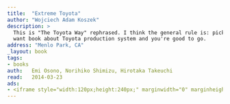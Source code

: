 ```yaml
---
title:	"Extreme Toyota"
author: "Wojciech Adam Koszek"
description: >
  This is "The Toyota Way" rephrased. I think the general rule is: pick just
  want book about Toyota production system and you're good to go.
address: "Menlo Park, CA"
_layout: book
tags:
- books
auth:	Emi Osono, Norihiko Shimizu, Hirotaka Takeuchi
read:	2014-03-23
ads:
- <iframe style="width:120px;height:240px;" marginwidth="0" marginheight="0" scrolling="no" frameborder="0" src="//ws-na.amazon-adsystem.com/widgets/q?ServiceVersion=20070822&OneJS=1&Operation=GetAdHtml&MarketPlace=US&source=ss&ref=ss_til&ad_type=product_link&tracking_id=wkoszek08-20&marketplace=amazon&region=US&placement=B002S7YBIU&asins=B002S7YBIU&linkId=ZZIEPFAYL6AJVFX5&show_border=false&link_opens_in_new_window=true&price_color=333333&title_color=C00000&bg_color=FFFFFF"></iframe>
---
```


